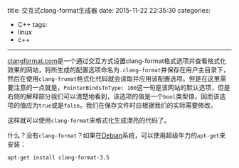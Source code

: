 title: 交互式clang-format生成器
date: 2015-11-22 22:35:30
categories:
- C++
tags:
- linux
- c++
---

[clangformat.com](http://clangformat.com/)是一个通过交互方式设置clang-format格式选项并查看格式化效果的网站，将所生成的配置选项命名为`.clang-format`并保存在用户主目录下，然后在使用`clang-fromat`格式化代码就会读取并应用该配置选项。但是在这里需要注意的一点就是，`PointerBindsToType: 100`这一句是该网站的默认选项，但是右侧的解释部分我们可以清楚地看到，该选项的值是一个`bool`类型值，因而该选项的值应为`true`或是`false`。我们在保存文件时应根据我们的实际需要修改。

这样就可以使用`clang-format`来格式化生成漂亮的代码了。

什么？没有`clang-format`？如果在[Debian](http://debian.org)系统，可以使用超级牛力的`apt-get`来安装：

```
apt-get install clang-format-3.5
```
